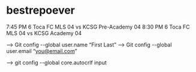 # bestrepoever


7:45 PM 6 Toca FC MLS 04 vs KCSG Pre-Academy 04
8:30 PM 6 Toca FC MLS 04 vs KCSG Academy 04

--> Git config --global user.name “First Last”
--> Git config --global user.email “you@email.com”

--> git config --global core.autocrlf input

